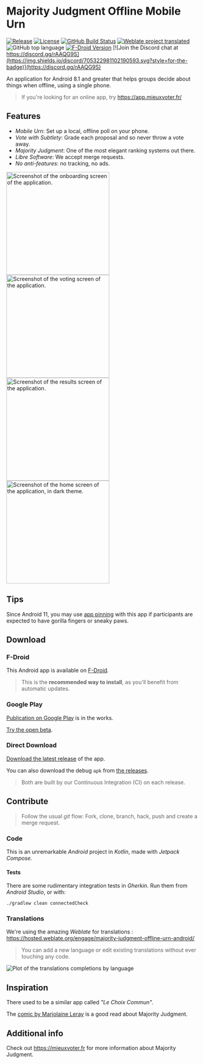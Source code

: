 # Majority Judgment Offline Mobile Urn

[![Release](https://img.shields.io/github/v/release/MieuxVoter/majority-judgment-offline-urn-android?sort=semver&style=for-the-badge)](https://github.com/MieuxVoter/majority-judgment-offline-urn-android/releases)
[![License](https://img.shields.io/github/license/MieuxVoter/majority-judgment-offline-urn-android?style=for-the-badge)](./LICENSE)
[![GitHub Build Status](https://img.shields.io/github/actions/workflow/status/MieuxVoter/majority-judgment-offline-urn-android/android_build.yml?style=for-the-badge)](https://github.com/MieuxVoter/majority-judgment-offline-urn-android/actions/workflows/android_build.yml)
[![Weblate project translated](https://img.shields.io/weblate/progress/majority-judgment-offline-urn-android?server=https%3A%2F%2Fhosted.weblate.org&style=for-the-badge)](https://hosted.weblate.org/projects/majority-judgment-offline-urn-android/application/)
![GitHub top language](https://img.shields.io/github/languages/top/MieuxVoter/majority-judgment-offline-urn-android?style=for-the-badge)
[![F-Droid Version](https://img.shields.io/f-droid/v/com.illiouchine.jm?style=for-the-badge)](https://f-droid.org/en/packages/com.illiouchine.jm)
[![Join the Discord chat at https://discord.gg/rAAQG9S](https://img.shields.io/discord/705322981102190593.svg?style=for-the-badge)](https://discord.gg/rAAQG9S)

An application for Android 8.1 and greater that helps groups decide about things when offline, using a single phone.

> If you're looking for an online app, try https://app.mieuxvoter.fr/

## Features

- *Mobile Urn*: Set up a local, offline poll on your phone.
- *Vote with Subtlety*: Grade each proposal and so never throw a vote away.
- *Majority Judgment*: One of the most elegant ranking systems out there.
- *Libre Software*: We accept merge requests.
- *No anti-features*: no tracking, no ads.

<!--suppress CheckImageSize -->
<p>
  <img src="metadata/en-US/images/phoneScreenshots/1.png" alt="Screenshot of the onboarding screen of the application." width="270" />
  <img src="metadata/en-US/images/phoneScreenshots/2.png" alt="Screenshot of the voting screen of the application." width="270" />
  <img src="metadata/en-US/images/phoneScreenshots/3.png" alt="Screenshot of the results screen of the application." width="270" />
  <img src="metadata/en-US/images/phoneScreenshots/4.png" alt="Screenshot of the home screen of the application, in dark theme." width="270" />
</p>


## Tips

Since Android 11, you may use [app pinning](https://support.google.com/android/answer/9455138?hl=en) with this app if participants are expected to have gorilla fingers or sneaky paws.


## Download

### F-Droid

This Android app is available on [F-Droid](https://f-droid.org/en/packages/com.illiouchine.jm).

> This is the **recommended way to install**, as you'll benefit from automatic updates.

### Google Play

[Publication on Google Play](https://github.com/MieuxVoter/majority-judgment-offline-urn-android/issues/100) is in the works. 

[Try the open beta](https://play.google.com/apps/testing/fr.mieuxvoter.urn).

### Direct Download

[Download the latest release](https://github.com/MieuxVoter/majority-judgment-offline-urn-android/releases/latest/download/app-release.apk) of the app.

You can also download the debug `apk` from [the releases](https://github.com/MieuxVoter/majority-judgment-offline-urn-android/releases).

> Both are built by our Continuous Integration (CI) on each release.


## Contribute

> Follow the usual _git_ flow:
> Fork, clone, branch, hack, push and create a merge request.

### Code

This is an unremarkable _Android_ project in _Kotlin_, made with _Jetpack Compose_.

#### Tests

There are some rudimentary integration tests in _Gherkin_.
Run them from _Android Studio_, or with:

    ./gradlew clean connectedCheck

### Translations

We're using the amazing _Weblate_ for translations : https://hosted.weblate.org/engage/majority-judgment-offline-urn-android/

> You can add a new language or edit existing translations without ever touching any code.

![Plot of the translations completions by language](https://hosted.weblate.org/widget/majority-judgment-offline-urn-android/multi-auto.svg)


## Inspiration

There used to be a similar app called _"Le Choix Commun"_.

The [comic by Marjolaine Leray](https://marjolaineleray.com/wp-content/uploads/2023/04/BD-MajorityJudgment-MarjolaineLeray-EN.pdf) is a good read about Majority Judgment.


## Additional info

Check out https://mieuxvoter.fr for more information about Majority Judgment.

